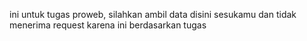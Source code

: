 ini untuk tugas proweb, silahkan ambil data disini sesukamu dan tidak menerima request karena ini berdasarkan tugas
